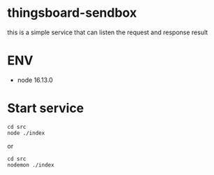 # thingsboard-sendbox
this is a simple service that can listen the request and response result

# ENV
- node 16.13.0

# Start service
```
cd src
node ./index
```
or
```
cd src
nodemon ./index
```

